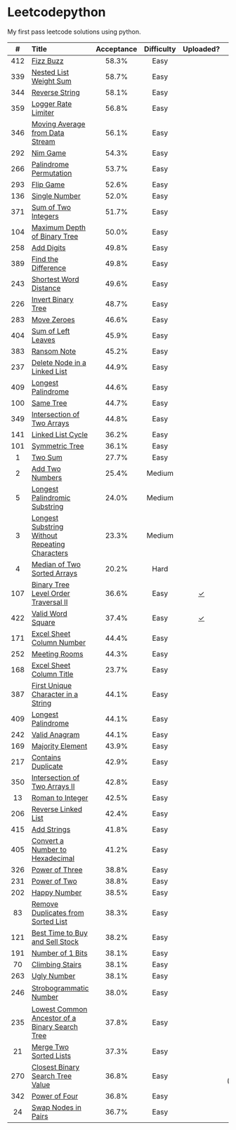 # Leetcodepython
My first pass leetcode solutions using python.

| # | Title | Acceptance | Difficulty | Uploaded? | Reference? |
| :---: | :----------------- | :-----: | :-----: | :----: | :----: |
| 412 | [Fizz Buzz](https://leetcode.com/problems/fizz-buzz) |58.3%|Easy|||
| 339 | [Nested List Weight Sum](http://www.cnblogs.com/grandyang/p/5340305.html) |58.7%|Easy||[✓](http://www.cnblogs.com/grandyang/p/5340305.html)|
| 344 | [Reverse String](https://leetcode.com/problems/reverse-string) |58.1%|Easy|||
| 359 | [Logger Rate Limiter](http://fernisoites.blogspot.com/2016/07/359-logger-rate-limiter.html) |56.8%|Easy||[✓](http://fernisoites.blogspot.com/2016/07/359-logger-rate-limiter.html)|
| 346 | [Moving Average from Data Stream](http://www.jianshu.com/p/5eb76b89990b) |56.1%|Easy||[✓](http://www.jianshu.com/p/5eb76b89990b)|
| 292 | [Nim Game](https://leetcode.com/problems/nim-game) |54.3%|Easy||[✓](http://www.jianshu.com/p/5eb76b89990b)|
| 266 | [Palindrome Permutation](https://segmentfault.com/a/1190000003790181) | 53.7% | Easy | | [✓](https://segmentfault.com/a/1190000003790181) |
| 293 | [Flip Game](http://www.cnblogs.com/yrbbest/p/5042265.html) | 52.6% | Easy | | [✓](http://www.cnblogs.com/yrbbest/p/5042265.html) |
| 136 | [Single Number](https://leetcode.com/problems/single-number) | 52.0% | Easy | | |
| 371 | [Sum of Two Integers](https://leetcode.com/problems/sum-of-two-integers) | 51.7% | Easy | | |
| 104 | [Maximum Depth of Binary Tree](https://leetcode.com/problems/maximum-depth-of-binary-tree) | 50.0% | Easy | | |
| 258 | [Add Digits](https://leetcode.com/problems/add-digits) | 49.8% | Easy | | [✓](http://blog.csdn.net/coder_orz/article/details/51378231) |
| 389 | [Find the Difference](https://leetcode.com/problems/find-the-difference) | 49.8% | Easy | | |
| 243 | [Shortest Word Distance](https://tonycao.gitbooks.io/leetcode-locked/content/LeetCode%20Locked/c1.4.html) | 49.6% | Easy | | [✓](https://tonycao.gitbooks.io/leetcode-locked/content/LeetCode%20Locked/c1.4.html) |
| 226 | [Invert Binary Tree](https://leetcode.com/problems/invert-binary-tree) | 48.7% | Easy | | |
| 283 | [Move Zeroes](https://leetcode.com/problems/move-zeroes) | 46.6% | Easy | | |
| 404 | [Sum of Left Leaves](https://leetcode.com/problems/sum-of-left-leaves) | 45.9% | Easy | | |
| 383 | [Ransom Note](https://leetcode.com/problems/ransom-note) | 45.2% | Easy | | |
| 237 | [Delete Node in a Linked List](https://leetcode.com/problems/delete-node-in-a-linked-list) | 44.9% | Easy | | |
| 409 | [Longest Palindrome](https://leetcode.com/problems/longest-palindrome) | 44.6% | Easy | | |
| 100 | [Same Tree](https://leetcode.com/problems/same-tree) | 44.7% | Easy | | |
| 349 | [Intersection of Two Arrays](https://leetcode.com/problems/intersection-of-two-arrays) | 44.8% | Easy | | |
| 141 | [Linked List Cycle](https://leetcode.com/problems/linked-list-cycle) | 36.2% | Easy | | |
| 101 | [Symmetric Tree](https://leetcode.com/problems/symmetric-tree) | 36.1% | Easy | | |
| 1 | [Two Sum](https://leetcode.com/problems/two-sum) | 27.7% | Easy | | |
| 2 | [Add Two Numbers](https://leetcode.com/problems/add-two-numbers) | 25.4% | Medium | | |
| 5 | [Longest Palindromic Substring](https://leetcode.com/problems/longest-palindromic-substring) | 24.0% | Medium | | |
| 3 | [Longest Substring Without Repeating Characters](https://leetcode.com/problems/longest-substring-without-repeating-characters) | 23.3% | Medium | | |
| 4 | [Median of Two Sorted Arrays](https://leetcode.com/problems/median-of-two-sorted-arrays) | 20.2% | Hard | | |
| 107 | [Binary Tree Level Order Traversal II](https://leetcode.com/problems/binary-tree-level-order-traversal-ii) | 36.6% | Easy | [✓](https://github.com/banben/Leetcodepython/blob/master/Solutions/107.py) | |
| 422 | [Valid Word Square](http://bookshadow.com/weblog/2016/10/16/leetcode-valid-word-square/) | 37.4% | Easy | [✓](https://github.com/banben/Leetcodepython/blob/master/Solutions/422.py) | [✓](http://bookshadow.com/weblog/2016/10/16/leetcode-valid-word-square/) |
| 171 | [Excel Sheet Column Number](https://leetcode.com/problems/excel-sheet-column-number) | 44.4% | Easy | | |
| 252 | [Meeting Rooms](http://www.guoting.org/leetcode/leetcode-252-meeting-rooms/) | 44.3% | Easy | | [✓](http://www.guoting.org/leetcode/leetcode-252-meeting-rooms/) |
| 168 | [Excel Sheet Column Title](https://leetcode.com/problems/excel-sheet-column-title) | 23.7% | Easy | | |
| 387 | [First Unique Character in a String](https://leetcode.com/problems/first-unique-character-in-a-string) | 44.1% | Easy | | |
| 409 | [Longest Palindrome](https://leetcode.com/problems/longest-palindrome) | 44.1% | Easy | | |
| 242 | [Valid Anagram](https://leetcode.com/problems/valid-anagram) | 44.1% | Easy | | |
| 169 | [Majority Element](https://leetcode.com/problems/majority-element) | 43.9% | Easy | | |
| 217 | [Contains Duplicate](https://leetcode.com/problems/contains-duplicate) | 42.9% | Easy | | |
| 350 | [Intersection of Two Arrays II](https://leetcode.com/problems/intersection-of-two-arrays-ii) | 42.8% | Easy | | |
| 13 | [Roman to Integer](https://leetcode.com/problems/roman-to-integer) | 42.5% | Easy | | |
| 206 | [Reverse Linked List](https://leetcode.com/problems/reverse-linked-list) | 42.4% | Easy | | |
| 415 | [Add Strings](https://leetcode.com/problems/add-strings) | 41.8% | Easy | | |
| 405 | [Convert a Number to Hexadecimal](https://leetcode.com/problems/convert-a-number-to-hexadecimal) | 41.2% | Easy | | |
| 326 | [Power of Three](https://leetcode.com/problems/power-of-three) | 38.8% | Easy | | |
| 231 | [Power of Two](https://leetcode.com/problems/power-of-two) | 38.8% | Easy | | |
| 202 | [Happy Number](https://leetcode.com/problems/happy-number) | 38.5% | Easy | | |
| 83 | [Remove Duplicates from Sorted List](https://leetcode.com/problems/remove-duplicates-from-sorted-list) | 38.3% | Easy | | |
| 121 | [Best Time to Buy and Sell Stock](https://leetcode.com/problems/best-time-to-buy-and-sell-stock) | 38.2% | Easy | | |
| 191 | [Number of 1 Bits](https://leetcode.com/problems/number-of-1-bits) | 38.1% | Easy | | |
| 70 | [Climbing Stairs](https://leetcode.com/problems/climbing-stairs) | 38.1% | Easy | | |
| 263 | [Ugly Number](https://leetcode.com/problems/ugly-number) | 38.1% | Easy | | |
| 246 | [Strobogrammatic Number](https://kennyzhuang.gitbooks.io/leetcode-lock/content/246_strobogrammatic_number.html) | 38.0% | Easy | | [✓](https://kennyzhuang.gitbooks.io/leetcode-lock/content/246_strobogrammatic_number.html） |
| 235 | [Lowest Common Ancestor of a Binary Search Tree](https://leetcode.com/problems/lowest-common-ancestor-of-a-binary-search-tree) | 37.8% | Easy | | |
| 21 | [Merge Two Sorted Lists](https://leetcode.com/problems/merge-two-sorted-lists) | 37.3% | Easy | | |
| 270 | [Closest Binary Search Tree Value](http://blog.csdn.net/xudli/article/details/48749493) | 36.8% | Easy | |  [✓](http://blog.csdn.net/xudli/article/details/48749493） |
| 342 | [Power of Four](https://leetcode.com/problems/power-of-four) | 36.8% | Easy | | |
| 24 | [Swap Nodes in Pairs](https://leetcode.com/problems/swap-nodes-in-pairs) | 36.7% | Easy | | |

